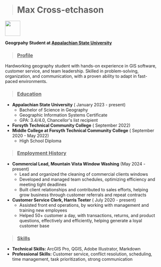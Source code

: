 ># **Max Cross-etchason** 
<img src="https://upload.wikimedia.org/wikipedia/commons/a/a9/Appalachian_State_Mountaineers_logo.svg" width="50"/>
 
**Geogrpahy Student at [Appalachian State University](https://geo.appstate.edu)**
>### **<ins>Profile<ins>**
Hardworking geography student with hands-on experience in GIS software, customer service, and team leadership. Skilled in problem-solving, organization, and communication, with a proven ability to adapt in fast-paced environments. 

>### **<ins>Education</ins>** 
+ **Appalachian State University** ( January 2023 - present)
    + Bachelor of Science in Geography 
    + Geographic Information Systems Certificate 
    + GPA: 3.4/4.0, Chancellor's list recipient 
+ **Forsyth Technical Community College** ( September 2022)
+ **Middle College at Forsyth Technical Community College** ( September 2020 - May 2022) 
    + High School Diploma 
>### **<ins>Employment History<ins>** 
+ **Commercial Lead, Mountain Vista Window Washing** (May 2024 - present)
    + Lead and organized the cleaning of commercial clients windows 
    + Developed and managed team schedules, optimizing efficiency and meeting tight deadlines
    + Built client relationships and contributed to sales efforts, helping grow business through customer referrals and repeat contracts
+ **Customer Service Clerk, Harris Teeter** ( July 2020 - present) 
    + Assisted front end operations, by working with management and training new employees
    + Helped 50+ customer a day, with transactions, returns, and product questions, effectively and efficiently, helping generate a loyal customer base
>### **<ins>Skills<ins>**
+ **Technical Skills:** ArcGIS Pro, QGIS, Adobe Illustrator, Markdown
+ **Professional Skills:** Customer service, conflict resolution, scheduling, time management, task prioritization, strong communication



